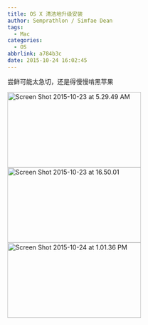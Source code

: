 ```yaml
---
title: OS X 清洁地升级安装
author: Semprathlon / Simfae Dean
tags:
  - Mac
categories:
  - OS
abbrlink: a784b3c
date: 2015-10-24 16:02:45
---
```

尝鲜可能太急切，还是得慢慢啃黑苹果   

<a href="__ASSETS_HOST_NAME__/2015/10/Screen-Shot-2015-10-23-at-5.29.49-AM.png"><img src="__ASSETS_HOST_NAME__/2015/10/Screen-Shot-2015-10-23-at-5.29.49-AM-300x169.png" alt="Screen Shot 2015-10-23 at 5.29.49 AM" width="300" height="169" class="alignnone size-medium wp-image-1335" /></a><a href="__ASSETS_HOST_NAME__/2015/10/Screen-Shot-2015-10-23-at-16.50.01.png"><img src="__ASSETS_HOST_NAME__/2015/10/Screen-Shot-2015-10-23-at-16.50.01-300x169.png" alt="Screen Shot 2015-10-23 at 16.50.01" width="300" height="169" class="alignnone size-medium wp-image-1336" /></a><a href="__ASSETS_HOST_NAME__/2015/10/Screen-Shot-2015-10-24-at-1.01.36-PM.png"><img src="__ASSETS_HOST_NAME__/2015/10/Screen-Shot-2015-10-24-at-1.01.36-PM-300x169.png" alt="Screen Shot 2015-10-24 at 1.01.36 PM" width="300" height="169" class="alignnone size-medium wp-image-1337" /></a>
